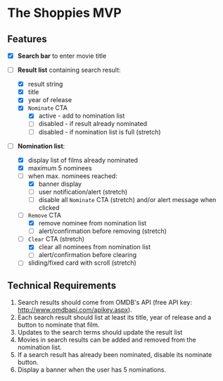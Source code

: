 # The Shoppies MVP

## Features

- [x] **Search bar** to enter movie title

- [ ] **Result list** containing search result:

  - [x] result string
  - [x] title
  - [x] year of release
  - [x] `Nominate` CTA
    - [x] active - add to nomination list
    - [ ] disabled - if result already nominated
    - [ ] disabled - if nomination list is full (stretch)

- [ ] **Nomination list**:
  - [x] display list of films already nominated
  - [x] maximum 5 nominees
  - [ ] when max. nominees reached:
    - [x] banner display
    - [ ] user notification/alert (stretch)
    - [ ] disable all `Nominate` CTA (stretch) and/or alert message when clicked
  - [ ] `Remove` CTA
    - [x] remove nominee from nomination list
    - [ ] alert/confirmation before removing (stretch)
  - [ ] `Clear` CTA (stretch)
    - [x] clear all nominees from nomination list
    - [ ] alert/confirmation before clearing
  - [ ] sliding/fixed card with scroll (stretch)

## Technical Requirements

1. Search results should come from OMDB's API (free API key: http://www.omdbapi.com/apikey.aspx).
2. Each search result should list at least its title, year of release and a button to nominate that film.
3. Updates to the search terms should update the result list
4. Movies in search results can be added and removed from the nomination list.
5. If a search result has already been nominated, disable its nominate button.
6. Display a banner when the user has 5 nominations.
